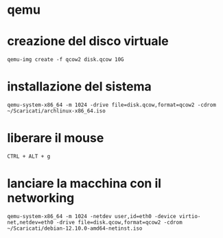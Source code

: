 # qemu

# creazione del disco virtuale

```
qemu-img create -f qcow2 disk.qcow 10G
```

# installazione del sistema

```
qemu-system-x86_64 -m 1024 -drive file=disk.qcow,format=qcow2 -cdrom ~/Scaricati/archlinux-x86_64.iso
```

# liberare il mouse

```
CTRL + ALT + g
```
# lanciare la macchina con il networking

```
qemu-system-x86_64 -m 1024 -netdev user,id=eth0 -device virtio-net,netdev=eth0 -drive file=disk.qcow,format=qcow2 -cdrom ~/Scaricati/debian-12.10.0-amd64-netinst.iso
```

